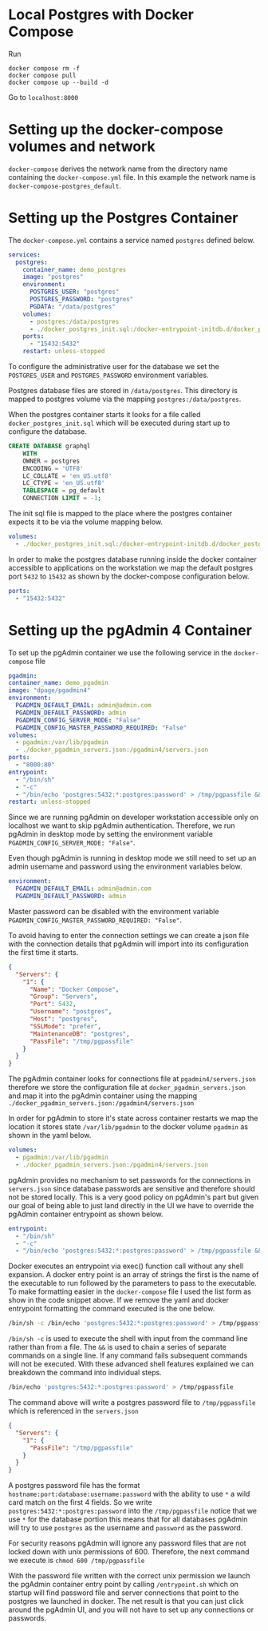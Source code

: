 # Local Postgres with Docker Compose

Run

```
docker compose rm -f
docker compose pull
docker compose up --build -d
```

Go to `localhost:8000`

# Setting up the docker-compose volumes and network

`docker-compose` derives the network name from the directory name containing the
`docker-compose.yml` file. In this example the network name is `docker-compose-postgres_default`.

# Setting up the Postgres Container

The `docker-compose.yml` contains a service named `postgres` defined below.

```yml
services:
  postgres:
    container_name: demo_postgres
    image: "postgres"
    environment:
      POSTGRES_USER: "postgres"
      POSTGRES_PASSWORD: "postgres"
      PGDATA: "/data/postgres"
    volumes:
      - postgres:/data/postgres
      - ./docker_postgres_init.sql:/docker-entrypoint-initdb.d/docker_postgres_init.sql
    ports:
      - "15432:5432"
    restart: unless-stopped
```

To configure the administrative user for the database we set the `POSTGRES_USER` and
`POSTGRES_PASSWORD` environment variables.

Postgres database files are stored in `/data/postgres`.
This directory is mapped to postgres volume via the mapping `postgres:/data/postgres`.

When the postgres container starts it looks for a file called `docker_postgres_init.sql`
which will be executed during start up to configure the database.

```SQL
CREATE DATABASE graphql
    WITH
    OWNER = postgres
    ENCODING = 'UTF8'
    LC_COLLATE = 'en_US.utf8'
    LC_CTYPE = 'en_US.utf8'
    TABLESPACE = pg_default
    CONNECTION LIMIT = -1;
```

The init sql file is mapped to the place where the postgres container expects it to
be via the volume mapping below.

```yaml
volumes:
  - ./docker_postgres_init.sql:/docker-entrypoint-initdb.d/docker_postgres_init.sql
```

In order to make the postgres database running inside the docker container accessible to
applications on the workstation we map the default postgres port `5432` to
`15432` as shown by the docker-compose configuration below.

```yaml
ports:
  - "15432:5432"
```

# Setting up the pgAdmin 4 Container

To set up the pgAdmin container we use the following service in the `docker-compose` file

```yaml
pgadmin:
container_name: demo_pgadmin
image: "dpage/pgadmin4"
environment:
  PGADMIN_DEFAULT_EMAIL: admin@admin.com
  PGADMIN_DEFAULT_PASSWORD: admin
  PGADMIN_CONFIG_SERVER_MODE: "False"
  PGADMIN_CONFIG_MASTER_PASSWORD_REQUIRED: "False"
volumes:
  - pgadmin:/var/lib/pgadmin
  - ./docker_pgadmin_servers.json:/pgadmin4/servers.json
ports:
  - "8000:80"
entrypoint:
  - "/bin/sh"
  - "-c"
  - "/bin/echo 'postgres:5432:*:postgres:password' > /tmp/pgpassfile && chmod 600 /tmp/pgpassfile && /entrypoint.sh"
restart: unless-stopped
```

Since we are running pgAdmin on developer workstation accessible only on localhost we want to
skip pgAdmin authentication. Therefore, we run pgAdmin in desktop mode by setting the
environment variable `PGADMIN_CONFIG_SERVER_MODE: "False"`.

Even though pgAdmin is running in desktop mode we still need to set up an admin
username and password using the environment variables below.

```yaml
environment:
  PGADMIN_DEFAULT_EMAIL: admin@admin.com
  PGADMIN_DEFAULT_PASSWORD: admin
```

Master password can be disabled with the environment variable `PGADMIN_CONFIG_MASTER_PASSWORD_REQUIRED: "False"`.

To avoid having to enter the connection settings we can create a json file with the connection
details that pgAdmin will import into its configuration the first time it starts.

```json
{
  "Servers": {
    "1": {
      "Name": "Docker Compose",
      "Group": "Servers",
      "Port": 5432,
      "Username": "postgres",
      "Host": "postgres",
      "SSLMode": "prefer",
      "MaintenanceDB": "postgres",
      "PassFile": "/tmp/pgpassfile"
    }
  }
}
```

The pgAdmin container looks for connections file at `pgadmin4/servers.json` therefore
we store the configuration file at `docker_pgadmin_servers.json` and map it into
the pgAdmin container using the mapping `./docker_pgadmin_servers.json:/pgadmin4/servers.json`

In order for pgAdmin to store it's state across container restarts we map the location
it stores state `/var/lib/pgadmin` to the docker volume `pgadmin` as shown in the yaml
below.

```yaml
volumes:
  - pgadmin:/var/lib/pgadmin
  - ./docker_pgadmin_servers.json:/pgadmin4/servers.json
```

pgAdmin provides no mechanism to set passwords for the connections in `servers.json` since
database passwords are sensitive and therefore should not be stored locally. This is a
very good policy on pgAdmin's part but given our goal of being able to just land directly
in the UI we have to override the pgAdmin container entrypoint as shown below.

```yaml
entrypoint:
  - "/bin/sh"
  - "-c"
  - "/bin/echo 'postgres:5432:*:postgres:password' > /tmp/pgpassfile && chmod 600 /tmp/pgpassfile && /entrypoint.sh"
```

Docker executes an entrypoint via exec() function call without any shell expansion.
A docker entry point is an array of strings the first is the name of the executable
to run followed by the parameters to pass to the executable. To make formatting easier in the
`docker-compose` file I used the list form as show in the code snippet above.
If we remove the yaml and docker entrypoint formatting the command executed is the one below.

```bash
/bin/sh -c /bin/echo 'postgres:5432:*:postgres:password' > /tmp/pgpassfile && chmod 600 /tmp/pgpassfile && /entrypoint.sh
```

`/bin/sh -c` is used to execute the shell with input from the command line rather than from a file.
The `&&` is used to chain a series of separate commands on a single line. If any command fails
subsequent commands will not be executed. With these advanced shell features explained we can
breakdown the command into individual steps.

```bash
/bin/echo 'postgres:5432:*:postgres:password' > /tmp/pgpassfile
```

The command above will write a postgres password file to `/tmp/pgpassfile` which is referenced
in the `servers.json`

```json
{
  "Servers": {
    "1": {
      "PassFile": "/tmp/pgpassfile"
    }
  }
}
```

A postgres password file has the format `hostname:port:database:username:password` with
the ability to use `*` a wild card match on the first 4 fields. So we write
`postgres:5432:*:postgres:password` into the `/tmp/pgpassfile` notice that we use
`*` for the database portion this means that for all databases pgAdmin will try to use
`postgres` as the username and `password` as the password.

For security reasons pgAdmin will ignore any password files that are not locked down with
unix permissions of 600. Therefore, the next command we execute is `chmod 600 /tmp/pgpassfile`

With the password file written with the correct unix permission we launch the pgAdmin container
entry point by calling `/entrypoint.sh` which on startup will find password file and server
connections that point to the postgres we launched in docker. The net result is that you can
just click around the pgAdmin UI, and you will not have to set up any connections or passwords.
